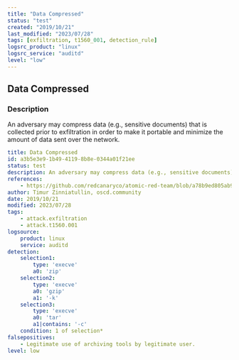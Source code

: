 ```yaml
---
title: "Data Compressed"
status: "test"
created: "2019/10/21"
last_modified: "2023/07/28"
tags: [exfiltration, t1560_001, detection_rule]
logsrc_product: "linux"
logsrc_service: "auditd"
level: "low"
---
```


## Data Compressed

### Description

An adversary may compress data (e.g., sensitive documents) that is collected prior to exfiltration in order to make it portable and minimize the amount of data sent over the network.

```yml
title: Data Compressed
id: a3b5e3e9-1b49-4119-8b8e-0344a01f21ee
status: test
description: An adversary may compress data (e.g., sensitive documents) that is collected prior to exfiltration in order to make it portable and minimize the amount of data sent over the network.
references:
    - https://github.com/redcanaryco/atomic-red-team/blob/a78b9ed805ab9ea2e422e1aa7741e9407d82d7b1/atomics/T1560.001/T1560.001.md
author: Timur Zinniatullin, oscd.community
date: 2019/10/21
modified: 2023/07/28
tags:
    - attack.exfiltration
    - attack.t1560.001
logsource:
    product: linux
    service: auditd
detection:
    selection1:
        type: 'execve'
        a0: 'zip'
    selection2:
        type: 'execve'
        a0: 'gzip'
        a1: '-k'
    selection3:
        type: 'execve'
        a0: 'tar'
        a1|contains: '-c'
    condition: 1 of selection*
falsepositives:
    - Legitimate use of archiving tools by legitimate user.
level: low

```
